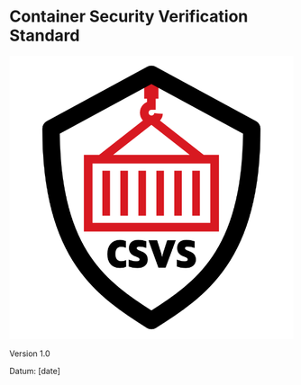 # Container Security Verification Standard

![logo](../images/logo.png)

Version 1.0

Datum: [date]
